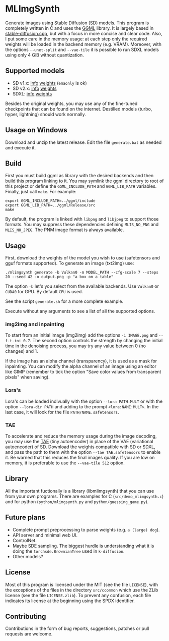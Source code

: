 # MLImgSynth

Generate images using Stable Diffusion (SD) models. This program is completely written in C and uses the [GGML](https://github.com/ggerganov/ggml/) library. It is largely based in [stable-diffusion.cpp](https://github.com/leejet/stable-diffusion.cpp), but with a focus in more concise and clear code. Also, I put some care in the memory usage: at each step only the required weights will be loaded in the backend memory (e.g. VRAM). Moreover, with the options `--unet-split` and `--vae-tile` it is possible to run SDXL models using only 4 GiB without quantization.

## Supported models

- SD v1.x: [info](https://github.com/CompVis/stable-diffusion) [weights](https://huggingface.co/runwayml/stable-diffusion-v1-5) (`emaonly` is ok)
- SD v2.x: [info](https://github.com/Stability-AI/stablediffusion) [weights](https://huggingface.co/stabilityai/stable-diffusion-2-1)
- SDXL: [info](https://stability.ai/news/stable-diffusion-sdxl-1-announcement) [weights](https://huggingface.co/stabilityai/stable-diffusion-xl-base-1.0)

Besides the original weights, you may use any of the fine-tuned checkpoints that can be found on the internet. Destilled models (turbo, hyper, lightning) should work normally.

## Usage on Windows

Download and unzip the latest release. Edit the file `generate.bat` as needed and execute it.

## Build

First you must build ggml as library with the desired backends and then build this program linking to it. You may symlink the ggml directory to root of this project or define the `GGML_INCLUDE_PATH` and `GGML_LIB_PATH` variables. Finally, just call `make`. For example:

```shell
export GGML_INCLUDE_PATH=../ggml/include
export GGML_LIB_PATH=../ggml/Release/src
make
```

By default, the program is linked with `libpng` and `libjpeg` to support those formats. You may suppress these dependencies defining `MLIS_NO_PNG` and `MLIS_NO_JPEG`. The PNM image format is always available.

## Usage

First, download the weights of the model you wish to use (safetensors and gguf formats supported). To generate an image (txt2img) use:

```shell
./mlimgsynth generate -b Vulkan0 -m MODEL_PATH --cfg-scale 7 --steps 20 --seed 42 -o output.png -p "a box on a table"
```

The option `-b` let's you select from the available backends. Use `Vulkan0` or `CUDA0` for GPU. By default `CPU` is used.

See the script `generate.sh` for a more complete example.

Execute without any arguments to see a list of all the supported options.

### img2img and inpainting

To start from an initial image (img2img) add the options `-i IMAGE.png` and `--f-t-ini 0.7`. The second option controls the strength by changing the initial time in the denoising process, you may try any value between 0 (no changes) and 1. 

If the image has an alpha channel (transparency), it is used as a mask for inpainting. You can modify the alpha channel of an image using an editor like GIMP (remember to tick the option "Save color values from transparent pixels" when saving).

### Lora's

Lora's can be loaded indivually with the option `--lora PATH:MULT` or with the option `--lora-dir PATH` and adding to the prompt `<lora:NAME:MULT>`. In the last case, it will look for the file `PATH/NAME.safetensors`.

### TAE

To accelerate and reduce the memory usage during the image decoding, you may use the [TAE](https://github.com/madebyollin/taesd) (tiny autoencoder) in place of the VAE (variational autoencoder) of SD. Download the weights compatible with SD or SDXL, and pass the path to them with the option `--tae TAE.safetensors` to enable it. Be warned that this reduces the final images quality. If you are low on memory, it is preferable to use the `--vae-tile 512` option.

## Library

All the important fuctionally is a library (libmlimgsynth) that you can use from your own programs. There are examples for C (`src/demo_mlimgsynth.c`) and for python (`python/mlimgsynth.py` and `python/guessing_game.py`).

## Future plans

- Complete prompt preprocessing to parse weights (e.g. `a (large) dog`).
- API server and minimal web UI.
- ControlNet.
- Maybe SDE sampling. The biggest hurdle is understanding what it is doing the `torchsde.BrownianTree` used in `k-diffusion`.
- Other models?

## License
Most of this program is licensed under the MIT (see the file `LICENSE`), with the exceptions of the files in the directory `src/ccommon` which use the ZLib license (see the file `LICENSE.zlib`). To prevent any confusion, each file indicates its license at the beginning using the SPDX identifier.

## Contributing
Contributions in the form of bug reports, suggestions, patches or pull requests are welcome.
